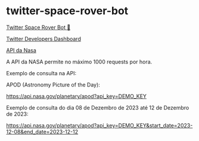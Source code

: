 # twitter-space-rover-bot

[Twitter Space Rover Bot 🤖](https://x.com/SpaceRoverBot)

[Twitter Developers Dashboard](https://developer.twitter.com/en/portal/projects-and-apps)

[API da Nasa](https://api.nasa.gov)

A API da NASA permite no máximo 1000 requests por hora.

Exemplo de consulta na API:

APOD (Astronomy Picture of the Day):

<https://api.nasa.gov/planetary/apod?api_key=DEMO_KEY>

Exemplo de consulta do dia 08 de Dezembro de 2023 até 12 de Dezembro de 2023:

<https://api.nasa.gov/planetary/apod?api_key=DEMO_KEY&start_date=2023-12-08&end_date=2023-12-12>
